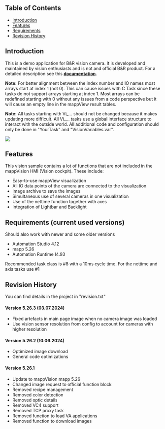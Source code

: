 ## Table of Contents
* [Introduction](#Introduction)
* [Features](#Features)
* [Requirements](#Requirements)
* [Revision History](#Revision-History)

<a name="Introduction"></a>
## Introduction
This is a demo application for B&R vision camera. It is developed and maintained by vision enthusiasts and is not and official B&R product. For a detailed description see this [**documentation**](Logical/Documentation/Vision%20Demo%20Application.pdf). 

**Note:** For better alignment between the index number and IO names most arrays start at index 1 (not 0). This can cause issues with C Task since these tasks do not support arrays starting at index 1. Most arrays can be redefined starting with 0 without any issues from a code perspective but it will cause an empty line in the mappView result tables.

**Note:** All tasks starting with Vi_... should not be changed because it makes updating more difficult. All Vi_... tasks use a global interface structure to interact with the outside world. All additional code and configuration should only be done in "YourTask" and "VisionVariables.var". 

![](Logical/Documentation/screenshot.png)

<a name="Features"></a>
## Features
This vision sample contains a lot of functions that are not included in the mappVision HMI (Vision cockpit). These include:
- Easy-to-use mappView visualization
- All IO data points of the camera are connected to the visualization
- Image archive to save the images
- Simultaneous use of several cameras in one visualization
- Use of the nettime function together with axes
- Integration of Lightbar and Backlight

<a name="Requirements"></a>
## Requirements (current used versions)
Should also work with newer and some older versions
* Automation Studio 4.12
* mapp 5.26
* Automation Runtime I4.93

Recommended task class is #8 with a 10ms cycle time. For the nettime and axis tasks use #1

<a name="Revision-History"></a>
## Revision History
You can find details in the project in "revision.txt"

#### Version 5.26.3 (03.07.2024)
- Fixed artefacts in main page image when no camera image was loaded
- Use vision sensor resolution from config to account for cameras with higher resolution

#### Version 5.26.2 (10.06.2024)
- Optimized image download
- General code optimizations

#### Version 5.26.1
- Update to mappVision mapp 5.26
- Changed image request to official function block 
- Removed recipe management 
- Removed color detection 
- Removed optic details 
- Removed VC4 support 
- Removed TCP proxy task 
- Removed function to load VA applications 
- Removed function to download images
